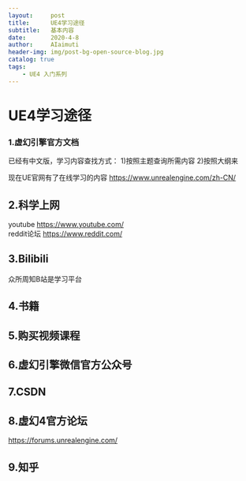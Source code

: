 ```yaml
---
layout:     post
title:      UE4学习途径
subtitle:   基本内容
date:       2020-4-8
author:     AIaimuti
header-img: img/post-bg-open-source-blog.jpg
catalog: true
tags:
    - UE4 入门系列
---
```


# UE4学习途径
### 1.虚幻引擎官方文档
已经有中文版，学习内容查找方式：
1)按照主题查询所需内容
2)按照大纲来

现在UE官网有了在线学习的内容
https://www.unrealengine.com/zh-CN/
## 2.科学上网
youtube https://www.youtube.com/<br>
reddit论坛 https://www.reddit.com/

## 3.Bilibili
众所周知B站是学习平台
## 4.书籍
## 5.购买视频课程
## 6.虚幻引擎微信官方公众号
## 7.CSDN
## 8.虚幻4官方论坛
https://forums.unrealengine.com/
## 9.知乎



